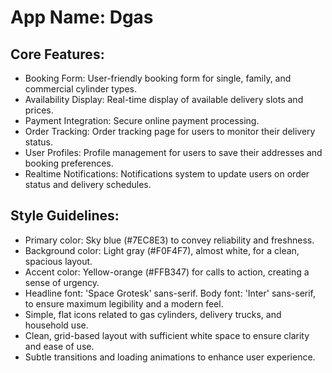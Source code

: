 # **App Name**: Dgas

## Core Features:

- Booking Form: User-friendly booking form for single, family, and commercial cylinder types.
- Availability Display: Real-time display of available delivery slots and prices.
- Payment Integration: Secure online payment processing.
- Order Tracking: Order tracking page for users to monitor their delivery status.
- User Profiles: Profile management for users to save their addresses and booking preferences.
- Realtime Notifications: Notifications system to update users on order status and delivery schedules.

## Style Guidelines:

- Primary color: Sky blue (#7EC8E3) to convey reliability and freshness.
- Background color: Light gray (#F0F4F7), almost white, for a clean, spacious layout.
- Accent color: Yellow-orange (#FFB347) for calls to action, creating a sense of urgency.
- Headline font: 'Space Grotesk' sans-serif. Body font: 'Inter' sans-serif, to ensure maximum legibility and a modern feel.
- Simple, flat icons related to gas cylinders, delivery trucks, and household use.
- Clean, grid-based layout with sufficient white space to ensure clarity and ease of use.
- Subtle transitions and loading animations to enhance user experience.